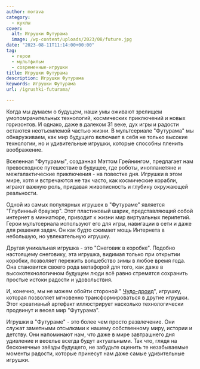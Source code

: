 ```yaml
---
author: morava
category:
  - куклы
cover:
  alt: Игрушки Футурама
  image: /wp-content/uploads/2023/08/future.jpg
date: "2023-08-11T11:14:00+00:00"
tag:
  - герои
  - мультфильм
  - современные-игрушки
title: Игрушки Футурама
description: Игрушки Футурама
keywords: Игрушки Футурама
url: /igrushki-futurama/

---
```

Когда мы думаем о будущем, наши умы оживают зрелищем умопомрачительных технологий, космических приключений и новых горизонтов. И однако, даже в далеком 31 веке, дух игры и радости остаются неотъемлемой частью жизни. В мультсериале "Футурама" мы обнаруживаем, как мир будущего включает в себя не только высокие технологии, но и удивительные игрушки, которые способны пленить воображение.

Вселенная "Футурамы", созданная Мэттом Грейнингом, предлагает нам превосходное путешествие в будущее, где роботы, инопланетяне и межгалактические приключения \- на повестке дня. Игрушки в этом мире, хотя и встречаются не так часто, как космические корабли, играют важную роль, придавая живописность и глубину окружающей реальности.

Одной из самых популярных игрушек в "Футураме" является "Глубинный браузер". Этот пластиковый шарик, представляющий собой интернет в миниатюре, приводит к жизни мир виртуальных перипетий. Герои мультсериала используют его для игры, навигации в сети и даже для решения задач. Он как будто сжимает мощь Интернета в небольшую, но увлекательную игрушку.

Другая уникальная игрушка \- это "Снеговик в коробке". Подобно настоящему снеговику, эта игрушка, видимая только при открытии коробки, позволяет пережить волшебство зимы в любое время года. Она становится своего рода метафорой для того, как даже в высокотехнологичном будущем люди всё равно стремятся сохранить простые истоки радости и удовольствия.

И, конечно, мы не можем обойти стороной " [Чудо-дроид](https://www.adora.ru/tech-toys/)", игрушку, которая позволяет мгновенно трансформироваться в другие игрушки. Этот креативный артефакт иллюстрирует насколько технологически продвинут и весел мир "Футурама".

Игрушки в "Футураме" \- это более чем просто развлечение. Они служат заметными отсылками к нашему собственному миру, истории и детству. Они напоминают нам, что даже в мире завтрашнего дня удивление и веселье всегда будут актуальными. Так что, глядя на бесконечные звёзды будущего, не забудьте оценить те незабываемые моменты радости, которые принесут нам даже самые удивительные игрушки.
